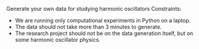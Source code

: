 
Generate your own data for studying harmonic oscillators
Constraints: 
- We are running only computational experiments in Python on a laptop. 
- The data should not take more than 3 minutes to generate. 
- The research project should not be on the data generation itself, but on some harmonic oscillator physics.  
